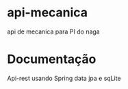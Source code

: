 # api-mecanica
api de mecanica para PI do naga

# Documentação
Api-rest usando Spring data jpa e sqLite
